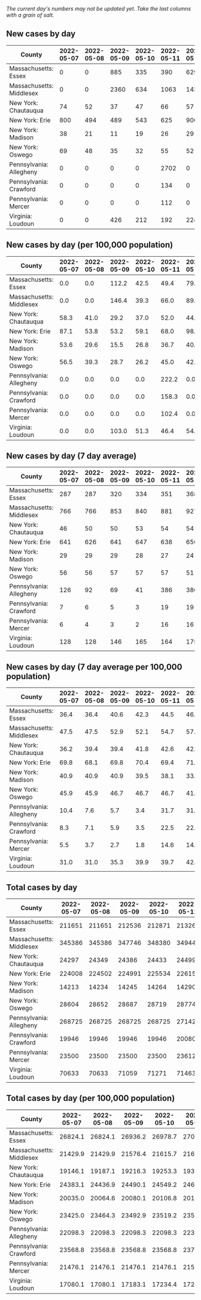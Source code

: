 _The current day's numbers may not be updated yet. Take the last columns with a grain of salt._
## New cases by day

| County | 2022-05-07 | 2022-05-08 | 2022-05-09 | 2022-05-10 | 2022-05-11 | 2022-05-12 | 2022-05-13 |
| --- | --- | --- | --- | --- | --- | --- | --- |
| Massachusetts: Essex | 0 | 0 | 885 | 335 | 390 | 629 | 442 |
| Massachusetts: Middlesex | 0 | 0 | 2360 | 634 | 1063 | 1437 | 1152 |
| New York: Chautauqua | 74 | 52 | 37 | 47 | 66 | 57 |  |
| New York: Erie | 800 | 494 | 489 | 543 | 625 | 900 |  |
| New York: Madison | 38 | 21 | 11 | 19 | 26 | 29 |  |
| New York: Oswego | 69 | 48 | 35 | 32 | 55 | 52 |  |
| Pennsylvania: Allegheny | 0 | 0 | 0 | 0 | 2702 | 0 |  |
| Pennsylvania: Crawford | 0 | 0 | 0 | 0 | 134 | 0 |  |
| Pennsylvania: Mercer | 0 | 0 | 0 | 0 | 112 | 0 |  |
| Virginia: Loudoun | 0 | 0 | 426 | 212 | 192 | 224 | 203 |

## New cases by day (per 100,000 population)

| County | 2022-05-07 | 2022-05-08 | 2022-05-09 | 2022-05-10 | 2022-05-11 | 2022-05-12 | 2022-05-13 |
| --- | --- | --- | --- | --- | --- | --- | --- |
| Massachusetts: Essex | 0.0 | 0.0 | 112.2 | 42.5 | 49.4 | 79.7 | 56.0 |
| Massachusetts: Middlesex | 0.0 | 0.0 | 146.4 | 39.3 | 66.0 | 89.2 | 71.5 |
| New York: Chautauqua | 58.3 | 41.0 | 29.2 | 37.0 | 52.0 | 44.9 |  |
| New York: Erie | 87.1 | 53.8 | 53.2 | 59.1 | 68.0 | 98.0 |  |
| New York: Madison | 53.6 | 29.6 | 15.5 | 26.8 | 36.7 | 40.9 |  |
| New York: Oswego | 56.5 | 39.3 | 28.7 | 26.2 | 45.0 | 42.6 |  |
| Pennsylvania: Allegheny | 0.0 | 0.0 | 0.0 | 0.0 | 222.2 | 0.0 |  |
| Pennsylvania: Crawford | 0.0 | 0.0 | 0.0 | 0.0 | 158.3 | 0.0 |  |
| Pennsylvania: Mercer | 0.0 | 0.0 | 0.0 | 0.0 | 102.4 | 0.0 |  |
| Virginia: Loudoun | 0.0 | 0.0 | 103.0 | 51.3 | 46.4 | 54.2 | 49.1 |

## New cases by day (7 day average)

| County | 2022-05-07 | 2022-05-08 | 2022-05-09 | 2022-05-10 | 2022-05-11 | 2022-05-12 | 2022-05-13 |
| --- | --- | --- | --- | --- | --- | --- | --- |
| Massachusetts: Essex | 287 | 287 | 320 | 334 | 351 | 368 | 383 |
| Massachusetts: Middlesex | 766 | 766 | 853 | 840 | 881 | 927 | 949 |
| New York: Chautauqua | 46 | 50 | 50 | 53 | 54 | 54 |  |
| New York: Erie | 641 | 626 | 641 | 647 | 638 | 656 |  |
| New York: Madison | 29 | 29 | 29 | 28 | 27 | 24 |  |
| New York: Oswego | 56 | 56 | 57 | 57 | 57 | 51 |  |
| Pennsylvania: Allegheny | 126 | 92 | 69 | 41 | 386 | 386 |  |
| Pennsylvania: Crawford | 7 | 6 | 5 | 3 | 19 | 19 |  |
| Pennsylvania: Mercer | 6 | 4 | 3 | 2 | 16 | 16 |  |
| Virginia: Loudoun | 128 | 128 | 146 | 165 | 164 | 175 | 180 |

## New cases by day (7 day average per 100,000 population)

| County | 2022-05-07 | 2022-05-08 | 2022-05-09 | 2022-05-10 | 2022-05-11 | 2022-05-12 | 2022-05-13 |
| --- | --- | --- | --- | --- | --- | --- | --- |
| Massachusetts: Essex | 36.4 | 36.4 | 40.6 | 42.3 | 44.5 | 46.6 | 48.5 |
| Massachusetts: Middlesex | 47.5 | 47.5 | 52.9 | 52.1 | 54.7 | 57.5 | 58.9 |
| New York: Chautauqua | 36.2 | 39.4 | 39.4 | 41.8 | 42.6 | 42.6 |  |
| New York: Erie | 69.8 | 68.1 | 69.8 | 70.4 | 69.4 | 71.4 |  |
| New York: Madison | 40.9 | 40.9 | 40.9 | 39.5 | 38.1 | 33.8 |  |
| New York: Oswego | 45.9 | 45.9 | 46.7 | 46.7 | 46.7 | 41.8 |  |
| Pennsylvania: Allegheny | 10.4 | 7.6 | 5.7 | 3.4 | 31.7 | 31.7 |  |
| Pennsylvania: Crawford | 8.3 | 7.1 | 5.9 | 3.5 | 22.5 | 22.5 |  |
| Pennsylvania: Mercer | 5.5 | 3.7 | 2.7 | 1.8 | 14.6 | 14.6 |  |
| Virginia: Loudoun | 31.0 | 31.0 | 35.3 | 39.9 | 39.7 | 42.3 | 43.5 |

## Total cases by day

| County | 2022-05-07 | 2022-05-08 | 2022-05-09 | 2022-05-10 | 2022-05-11 | 2022-05-12 | 2022-05-13 |
| --- | --- | --- | --- | --- | --- | --- | --- |
| Massachusetts: Essex | 211651 | 211651 | 212536 | 212871 | 213261 | 213890 | 214332 |
| Massachusetts: Middlesex | 345386 | 345386 | 347746 | 348380 | 349443 | 350880 | 352032 |
| New York: Chautauqua | 24297 | 24349 | 24386 | 24433 | 24499 | 24556 |  |
| New York: Erie | 224008 | 224502 | 224991 | 225534 | 226159 | 227059 |  |
| New York: Madison | 14213 | 14234 | 14245 | 14264 | 14290 | 14319 |  |
| New York: Oswego | 28604 | 28652 | 28687 | 28719 | 28774 | 28826 |  |
| Pennsylvania: Allegheny | 268725 | 268725 | 268725 | 268725 | 271427 | 271427 |  |
| Pennsylvania: Crawford | 19946 | 19946 | 19946 | 19946 | 20080 | 20080 |  |
| Pennsylvania: Mercer | 23500 | 23500 | 23500 | 23500 | 23612 | 23612 |  |
| Virginia: Loudoun | 70633 | 70633 | 71059 | 71271 | 71463 | 71687 | 71890 |

## Total cases by day (per 100,000 population)

| County | 2022-05-07 | 2022-05-08 | 2022-05-09 | 2022-05-10 | 2022-05-11 | 2022-05-12 | 2022-05-13 |
| --- | --- | --- | --- | --- | --- | --- | --- |
| Massachusetts: Essex | 26824.1 | 26824.1 | 26936.2 | 26978.7 | 27028.1 | 27107.8 | 27163.8 |
| Massachusetts: Middlesex | 21429.9 | 21429.9 | 21576.4 | 21615.7 | 21681.7 | 21770.8 | 21842.3 |
| New York: Chautauqua | 19146.1 | 19187.1 | 19216.3 | 19253.3 | 19305.3 | 19350.2 |  |
| New York: Erie | 24383.1 | 24436.9 | 24490.1 | 24549.2 | 24617.2 | 24715.2 |  |
| New York: Madison | 20035.0 | 20064.6 | 20080.1 | 20106.8 | 20143.5 | 20184.4 |  |
| New York: Oswego | 23425.0 | 23464.3 | 23492.9 | 23519.2 | 23564.2 | 23606.8 |  |
| Pennsylvania: Allegheny | 22098.3 | 22098.3 | 22098.3 | 22098.3 | 22320.5 | 22320.5 |  |
| Pennsylvania: Crawford | 23568.8 | 23568.8 | 23568.8 | 23568.8 | 23727.1 | 23727.1 |  |
| Pennsylvania: Mercer | 21476.1 | 21476.1 | 21476.1 | 21476.1 | 21578.4 | 21578.4 |  |
| Virginia: Loudoun | 17080.1 | 17080.1 | 17183.1 | 17234.4 | 17280.8 | 17335.0 | 17384.1 |
